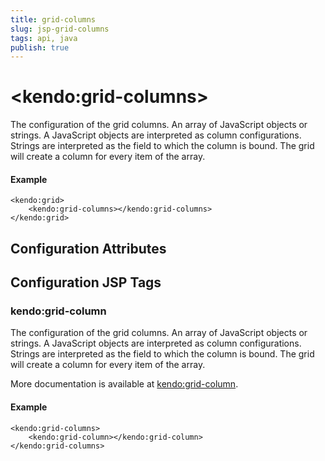 ```yaml
---
title: grid-columns
slug: jsp-grid-columns
tags: api, java
publish: true
---
```


# \<kendo:grid-columns\>

The configuration of the grid columns. An array of JavaScript objects or strings. A JavaScript objects are interpreted as column configurations. Strings are interpreted as the
field to which the column is bound. The grid will create a column for every item of the array.

#### Example
    <kendo:grid>
        <kendo:grid-columns></kendo:grid-columns>
    </kendo:grid>

## Configuration Attributes


##  Configuration JSP Tags

### kendo:grid-column

The configuration of the grid columns. An array of JavaScript objects or strings. A JavaScript objects are interpreted as column configurations. Strings are interpreted as the
field to which the column is bound. The grid will create a column for every item of the array.

More documentation is available at [kendo:grid-column](grid/column).

#### Example

    <kendo:grid-columns>
        <kendo:grid-column></kendo:grid-column>
    </kendo:grid-columns>

